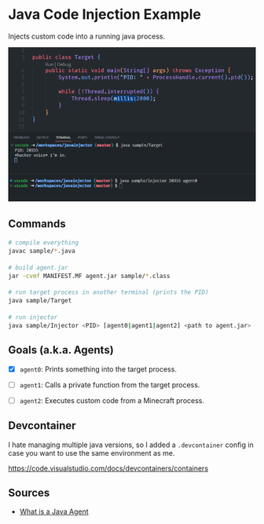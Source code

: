 # Java Code Injection Example


Injects custom code into a running java process.

![thumbnail](thumbnail.png)

## Commands

```sh
# compile everything
javac sample/*.java

# build agent.jar
jar -cvmf MANIFEST.MF agent.jar sample/*.class

# run target process in another terminal (prints the PID)
java sample/Target

# run injector
java sample/Injector <PID> [agent0|agent1|agent2] <path to agent.jar>
```


## Goals (a.k.a. Agents)
- [x] `agent0`: Prints something into the target process.
- [ ] `agent1`: Calls a private function from the target process.
- [ ] `agent2`: Executes custom code from a Minecraft process.


## Devcontainer
I hate managing multiple java versions, so I added a `.devcontainer` config in case you want to use the same environment as me.

https://code.visualstudio.com/docs/devcontainers/containers


## Sources
- [What is a Java Agent](https://youtu.be/ShSjzru4kZA)
